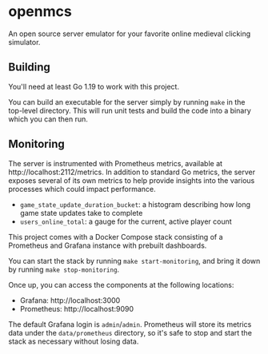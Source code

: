 # openmcs

An open source server emulator for your favorite online medieval clicking simulator.

## Building

You'll need at least Go 1.19 to work with this project.

You can build an executable for the server simply by running `make` in the top-level directory. This will run unit tests
and build the code into a binary which you can then run.

## Monitoring

The server is instrumented with Prometheus metrics, available at http://localhost:2112/metrics. In addition to standard
Go metrics, the server exposes several of its own metrics to help provide insights into the various processes which
could impact performance.

* `game_state_update_duration_bucket`: a histogram describing how long game state updates take to complete
* `users_online_total`: a gauge for the current, active player count

This project comes with a Docker Compose stack consisting of a Prometheus and Grafana instance with prebuilt dashboards.

You can start the stack by running `make start-monitoring`, and bring it down by running `make stop-monitoring`. 

Once up, you can access the components at the following locations:

* Grafana: http://localhost:3000
* Prometheus: http://localhost:9090

The default Grafana login is `admin`/`admin`. Prometheus will store its metrics data under the `data/prometheus` 
directory, so it's safe to stop and start the stack as necessary without losing data.
